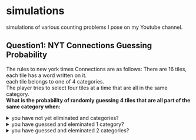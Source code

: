 # simulations
simulations of various counting problems I pose on my Youtube channel.
## Question1: NYT Connections Guessing Probability
The rules to new york times Connections are as follows:
  There are 16 tiles, each tile has a word written on it.  
  each tile belongs to one of 4 categories.  
  The player tries to select four tiles at a time that are all in the same category.  
**What is the probability of randomly guessing 4 tiles that are all part of the same category when:**  
<details> <summary> you have not yet eliminated and categories?</summary> 0.0022 </details>
<details> <summary>you have guessed and eleminated 1 category?</summary> 0.0061 </details>
<details> <summary>you have guessed and eleminated 2 categories?</summary> 0.0286 </details>



